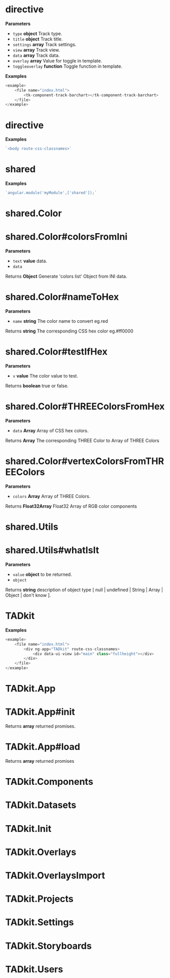 # directive

**Parameters**

-   `type` **object** Track type.
-   `title` **object** Track title.
-   `settings` **array** Track settings.
-   `view` **array** Track view.
-   `data` **array** Track data.
-   `overlay` **array** Value for toggle in template.
-   `toggleoverlay` **function** Toggle function in template.

**Examples**

```javascript
<example>
	<file name="index.html">
		<tk-component-track-barchart></tk-component-track-barchart>
	</file>
</example>
```

# directive

**Examples**

```javascript
`<body route-css-classnames>`
```

# shared

**Examples**

```javascript
`angular.module('myModule',['shared']);`
```

# shared.Color

# shared.Color#colorsFromIni

**Parameters**

-   `text` **value** data.
-   `data`  

Returns **Object** Generate 'colors list' Object from INI data.

# shared.Color#nameToHex

**Parameters**

-   `name` **string** The color name to convert eg.red

Returns **string** The corresponding CSS hex color eg.#ff0000

# shared.Color#testIfHex

**Parameters**

-   `v` **value** The color value to test.

Returns **boolean** true or false.

# shared.Color#THREEColorsFromHex

**Parameters**

-   `data` **Array** Array of CSS hex colors.

Returns **Array** The corresponding THREE Color to Array of THREE Colors

# shared.Color#vertexColorsFromTHREEColors

**Parameters**

-   `colors` **Array** Array of THREE Colors.

Returns **Float32Array** Float32 Array of RGB color components

# shared.Utils

# shared.Utils#whatIsIt

**Parameters**

-   `value` **object** to be returned.
-   `object`  

Returns **string** description of object type
[ null | undefined | String | Array | Object | don't know ].

# TADkit

**Examples**

```javascript
<example>
	<file name="index.html">
		<div ng-app="TADkit" route-css-classnames>
			<div data-ui-view id="main" class="fullheight"></div>
		</div>
	</file>
</example>
```

# TADkit.App

# TADkit.App#init

Returns **array** returned promises.

# TADkit.App#load

Returns **array** returned promises

# TADkit.Components

# TADkit.Datasets

# TADkit.Init

# TADkit.Overlays

# TADkit.OverlaysImport

# TADkit.Projects

# TADkit.Settings

# TADkit.Storyboards

# TADkit.Users
